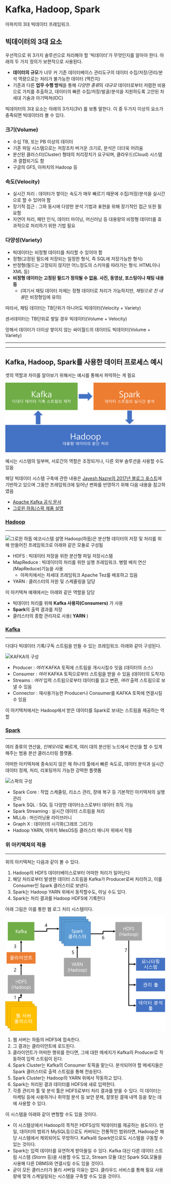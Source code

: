 # Kafka, Hadoop, Spark

아파치의 3대 빅데이터 프레임워크.


## 빅데이터의 3대 요소

우선적으로 위 3가지 솔루션으로 처리해야 할 '빅데이터'가 무엇인지를 알아야 한다. 아래의 두 가지 정의가 보편적으로 사용된다.
* **데이터의 규모**가 너무 커 기존 데이터베이스 관리도구의 데이터 수집/저장/관리/분석 역량으로는 처리가 불가능한 데이터 (맥킨지)
* 기존과 다른 **업무 수행 방식**을 통해 *다양한 종류*의 *대규모* 데이터로부터 저렴한 비용으로 가치를 추출하고, 데이터의 빠른 수집/저장/발굴/분석을 지원하도록 고안된 차세대 기술과 아기텍쳐(IDC)


빅데이터의 3대 요소는 아래의 3가지(3V) 를 보통 말한다. 이 중 두가지 이상의 요소가 충족되면 빅데이터라 볼 수 있다.

### 크기(Volume)
* 수십 TB, 또는 PB 이상의 데이터
* 기존 파일 시스템으로는 저장조차 버거운 크기로, 분석은 더더욱 어려움
* 분산된 클러스터(Cluster) 형태의 처리장치가 요구되며, 클라우드(Cloud) 시스템과 결합되기도 함
* 구글의 GFS, 아파치의 Hadoop 등

### 속도(Velocity)
* 실시간 처리 : 데이터가 쌓이는 속도가 매우 빠르기 때문에 수집/저장/분석을 실시간으로 할 수 있어야 함
* 장기적 접근 : 그와 동시에 다양한 분석 기법과 표현을 위해 장기적인 접근 또한 필요함
* 자연어 처리, 패턴 인식, 데이터 마이닝, 머신러닝 등 대용량의 비정형 데이터를 효과적으로 처리하기 위한 기법 필요

### 다양성(Variety)
* 빅데이터는 비정형 데이터를 처리할 수 있어야 함
* 정형(고정된 필드에 저장되는 일정한 형식, 즉 SQL에 저장가능한 형식)
* 반정형(필드는 고정되지 않지만 어느정도의 스키마를 따라가는 형식. HTML이나 XML 등)
* **비정형 데이터는 고정된 필드가 정의될 수 없음. 사진, 동영상, 포스팅이나 채팅 내용 등**
  * (여기서 채팅 데이터 자체는 정형 데이터로 처리가 가능하지만, *채팅으로 친 내용*은 비정형임에 유의)
  
따라서, 채팅 데이터는 TB단위가 아니어도 빅데이터(Velocity + Variety)

센서데이터는 TB단위로 쌓일 경우 빅데이터(Volume + Velocity)

망해서 데이터가 더이상 쌓이지 않는 싸이월드의 데이터도 빅데이터(Volume + Variety)

---

---

## Kafka, Hadoop, Spark를 사용한 데이터 프로세스 예시
셋의 역할과 차이를 알아보기 위해서는 예시를 통해서 파악하는 게 필요

![전체 시스템](res/KHSintro1.png)

예시는 시스템의 일부며, 서로간의 역할은 조정되거나, 다른 외부 솔루션을 사용할 수도 있음

해당 빅데이터 시스템 구축에 관한 내용은 [Jayesh Nazre의 2017년 블로그 포스트](https://pmtechfusion.blogspot.com/2017/11/big-datadata-science-analytics-apache_20.html)에 기반하고 있으며
그동안 프레임워크에 일어난 변화를 반영하기 위해 다음 내용을 참고하였음
* [Apache Kafka 공식 문서](https://kafka.apache.org/documentation/)
* [그로윈 하둡/스팍 제품 설명](https://www.growin.co.kr/hadoop)


### [Hadoop](hadoop.md)
---
![그로윈 하둡 에코시스템 설명](https://static.wixstatic.com/media/b0bfeb_84e43b0fda7b414f885618f992d7b7f7~mv2.png/v1/fill/w_750,h_518,al_c,q_90,usm_0.66_1.00_0.01/hadoop01.webp)
Hadoop(하둡)은 분산형 데이터의 저장 및 처리를 위해 만들어진 프레임워크로 아래와 같은 모듈로 구성됨
* HDFS : 빅데이터 저장을 위한 분산형 파일 저장시스템
* MapReduce : 빅데이터의 처리를 위한 실행 프레임워크. 병렬 배치 연산(MapReduce)기능을 사용
  * 아파치에서는 차세대 프레임워크 Apache Tez를 배포하고 있음
* YARN : 클러스터의 자원 및 스케줄링을 담당

이 아키텍쳐 예재에서는 아래와 같은 역할을 담당
* 빅데이터 처리를 위해 **Kafka 사용자\(Consumers\)** 가 사용
* **Spark**의 출력 결과를 저장
* 클러스터의 종합 관리자로 사용( **YARN** )

### [Kafka](kafka.md)
-----
다대다 빅데이터 기록/구독 스트림을 만들 수 있는 프레임워크. 아래와 같이 구성된다.

![KAFKA의 구성](https://drive.google.com/uc?export=view&id=0B6p_m8EvqxeuS2xSbGowMFZVVkU)

* Producer : *여러* KAFKA 토픽에 스트림을 개시시킬수 잇음 (데이터의 소스)
* Consumer : *여러* KAFKA 토픽으로부터 스트림을 받을 수 있음 (데이터의 도착지)
* Streams : *여러* 입력 스트림으로부터 데이터를 읽고 변환, *여러* 출력 스트림으로 보낼 수 있음
* Connector : 재사용가능한 Producer나 Consumer를 KAFKA 토픽에 연결시킬 수 있음

이 아키텍처에서는 Hadoop에서 받은 데이터를 Spark로 보내는 스트림을 제공하는 역할

### [Spark](spark.md)
---
여러 종류의 연산을, *인메모리*로 빠르게, 여러 대의 분산된 노드에서 연산을 할 수 있게 해주는 범용 분산 클러스터링 플랫폼.

어떠한 아키텍처에 종속되지 않은 채 하나의 툴에서 빠른 속도로, 데이터 분석과 실시간 데이터 정제, 처리, 리포팅까지 가능한 강력한 플랫폼

![스팍의 구성](https://static.wixstatic.com/media/b0bfeb_994e6d314bb84c3dbe7c763c5758d274~mv2.png/v1/fill/w_399,h_211,al_c,lg_1,q_85/spark02.webp)

* Spark Core : 작업 스케줄링, 리소스 관리, 장애 복구 등 기본적인 아키텍처의 실행 관리
* Spark SQL : SQL 등 다양한 데이터소스로부터 데이터 취득 가능
* Spark Streaming : 실시간 데이터 스트림을 처리
* MLLib : 머신러닝용 라이브러니
* Graph X : 데이터의 시각화(그래프 그리기)
* Hadoop YARN, 아파치 MesOS등 클러스터 매니저 위에서 작동

### 위 아키텍쳐의 적용
---
위의 아키텍쳐는 다음과 같이 볼 수 있다.

1. Hadoop의 HDFS 데이터베이스로부터 어떠한 처리가 일어난다
2. 해당 처리로부터 발생한 데이터 스트림을 Kafka가 Producer로써 처리하고, 이를 Consumer인 Spark 클러스터로 보낸다.
3. Spark는 Hadoop YARN 위에서 동작할수도, 아닐 수도 있다.
4. Spark는 처리 결과를 Hadoop HDFS에 기록한다

아래 그림은 이를 통한 웹 로그 처리 시스템이다.

![웹 서버 로그 시스템](res/KHSintro2.png)

1. 웹 서버는 하둡의 HDFS에 접속한다.
2. 그 결과는 클라이언트에 로드된다.
3. 클라이언트가 어떠한 행위를 한다면, 그에 대한 메세지가 Kafka의 Producer로 작동하여 입력 스트림이 된다.
4. Spark Cluster는 Kafka의 Consumer 토픽을 맡는다. 분석되어야 할 메세지들은 Spark 클러스터로 출력 스트림을 통해 전송된다.
5. Spark Cluster는 Hadoop의 YARN 위에서 작동하고 있다.
6. Spark는 처리된 결과 데이터를 HDFS에 새로 입력한다.
7. 각종 관리자 툴 및 분석 툴은 HDFS로부터 처리 결과를 받을 수 있다. 이 데이터는 마케팅 등에 사용하거나 취약점 분석 등 보안 문제, 잘못된 결재 내역 등을 찾는 데에 사용할 수 있다.

이 시스템을 아래와 같이 변형할 수도 있을 것이다.
* 이 시스템상에서 Hadoop의 목적은 HDFS상의 빅데이터를 제공하는 용도이다. 만일, 데이터의 범위가 MySQL등으로도 커버되는 전통적인 범위라면, Hadoop은 해당 시스템에서 제외되어도 무방하다. Kafka와 Spark만으로도 시스템을 구동할 수 있는 것이다.
* Spark는 입력 데이터를 유연하게 받아들일 수 있다. Kafka 대신 다른 데이터 스트림 시스템 (Storm 등)을 사용할 수도 있고, Stream 모듈 대신 Spark SQL모듈을 사용해 다른 DBMS와 연결시킬 수도 있을 것이다.
* 굳이 모든 클러스터가 물리 서버일 이유는 없다. 클라우드 서비스를 통해 필요 사용량에 맞게 스케일링되는 시스템을 구축할 수도 있을 것이다.
